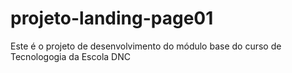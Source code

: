 # projeto-landing-page01
Este é o projeto de desenvolvimento do módulo base do curso de Tecnologogia da Escola DNC
